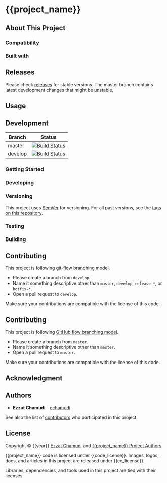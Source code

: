 # {{project_name}}

<!-- pills -->
<!-- logo -->
<!-- description -->
<!-- screenshots -->

## About This Project

### Compatibility

### Built with

## Releases

Please check [releases](https://github.com/echamudi/{{repo}}/releases) for stable versions. The master branch contains latest development changes that might be unstable.

## Usage

<!-- how to use this project (as end user) -->

## Development

| Branch | Status |
| - | - |
| master | [![Build Status](https://travis-ci.org/{{travis_username}}/{{travis_repo}}.svg?branch=master)](https://travis-ci.org/{{travis_username}}/{{travis_repo}}) |
| develop | [![Build Status](https://travis-ci.org/{{travis_username}}/{{travis_repo}}.svg?branch=develop)](https://travis-ci.org/{{travis_username}}/{{travis_repo}}) |

<!-- Pre req -->

### Getting Started

### Developing

### Versioning

This project uses [SemVer](http://semver.org/) for versioning. For all past versions, see the [tags on this repository](https://github.com/echamudi/{{repo}}/tags). 

### Testing

### Building

<!-- GitFlow Type -->

## Contributing

This project is following [git-flow branching model](https://github.com/echamudi/echamudi-docs/raw/master/git-strategy/gitflow.pdf). 
- Please create a branch from `develop`.
- Name it something descriptive other than `master`, `develop`, `release-*`, or `hotfix-*`.
- Open a pull request to `develop`.

Make sure your contributions are compatible with the license of this code.

<!-- GithubFlow Type -->

## Contributing

This project is following [GitHub flow branching model](https://guides.github.com/introduction/flow/). 
- Please create a branch from `master`.
- Name it something descriptive other than `master`.
- Open a pull request to `master`.

Make sure your contributions are compatible with the license of this code.

## Acknowledgment

## Authors

* **Ezzat Chamudi** - [echamudi](https://github.com/echamudi)

See also the list of [contributors](https://github.com/echamudi/{{repo}}/graphs/contributors) who participated in this project.

## License

Copyright © {{year}} [Ezzat Chamudi](https://github.com/echamudi) and [{{project_name}} Project Authors](https://github.com/echamudi/{{repo}}/graphs/contributors)

{{project_name}} code is licensed under {{code_license}}. Images, logos, docs, and articles in this project are released under {{cc_license}}.

Libraries, dependencies, and tools used in this project are tied with their licenses.

<!--
Licenses list
[AGPL-3.0](https://www.gnu.org/licenses/agpl-3.0.en.html)
https://www.gnu.org/licenses/agpl-3.0.txt

[MPL-2.0](https://www.mozilla.org/en-US/MPL/2.0/)
https://www.mozilla.org/media/MPL/2.0/index.815ca599c9df.txt

[Apache-2.0](https://www.apache.org/licenses/LICENSE-2.0)
https://www.apache.org/licenses/LICENSE-2.0.txt

[CC-BY-4.0](https://creativecommons.org/licenses/by/4.0/legalcode)
https://creativecommons.org/licenses/by/4.0/legalcode.txt

[CC-BY-SA-4.0](https://creativecommons.org/licenses/by-sa/4.0/legalcode)
https://creativecommons.org/licenses/by-sa/4.0/legalcode.txt

[CC-BY-NC-SA-4.0](https://creativecommons.org/licenses/by-nc-sa/4.0/legalcode)
https://creativecommons.org/licenses/by-nc-sa/4.0/legalcode.txt

-->
